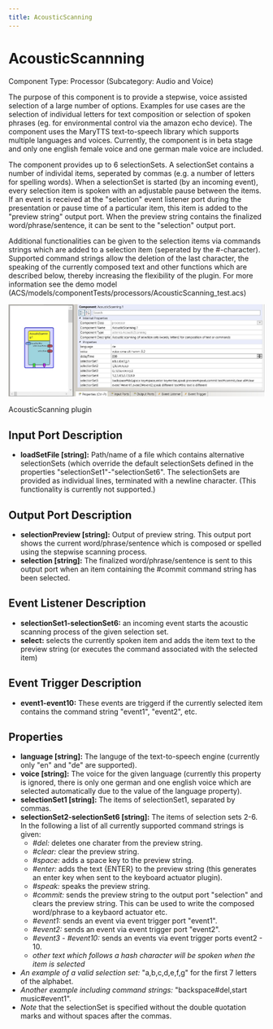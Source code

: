 ```yaml
---
title: AcousticScanning
---
```


# AcousticScannning

Component Type: Processor (Subcategory: Audio and Voice)

The purpose of this component is to provide a stepwise, voice assisted selection of a large number of options. Examples for use cases are the selection of individual letters for text composition or selection of spoken phrases (eg. for environmental control via the amazon echo device). The component uses the MaryTTS text-to-speech library which supports multiple languages and voices. Currently, the component is in beta stage and only one english female voice and one german male voice are included.

The component provides up to 6 selectionSets. A selectionSet contains a number of individal items, seperated by commas (e.g. a number of letters for spelling words). When a selectionSet is started (by an incoming event), every selection item is spoken with an adjustable pause between the items. If an event is received at the "selection" event listener port during the presentation or pause time of a particular item, this item is added to the "preview string" output port. When the preview string contains the finalized word/phrase/sentence, it can be sent to the "selection" output port.

Additional functionalities can be given to the selection items via commands strings which are added to a selection item (seperated by the #-character). Supported command strings allow the deletion of the last character, the speaking of the currently composed text and other functions which are described below, thereby increasing the flexibility of the plugin. For more information see the demo model (ACS/models/componentTests/processors/AcousticScanning\_test.acs)

![Screenshot: AcousticScanning plugin](img/acousticscanning.jpg "Screenshot: AcousticScanning plugin")

AcousticScanning plugin

## Input Port Description

*   **loadSetFile \[string\]:** Path/name of a file which contains alternative selectionSets (which override the default selectionSets defined in the properties "selectionSet1"-"selectionSet6". The selectionSets are provided as individual lines, terminated with a newline character. (This functionality is currently not supported.)

## Output Port Description

*   **selectionPreview \[string\]:** Output of preview string. This output port shows the current word/phrase/sentence which is composed or spelled using the stepwise scanning process.
*   **selection \[string\]:** The finalized word/phrase/sentence is sent to this output port when an item containing the #commit command string has been selected.

## Event Listener Description

*   **selectionSet1-selectionSet6:** an incoming event starts the acoustic scanning process of the given selection set.
*   **select:** selects the currently spoken item and adds the item text to the preview string (or executes the command associated with the selected item)

## Event Trigger Description

*   **event1-event10:** These events are triggerd if the currently selected item contains the command string "event1", "event2", etc.

## Properties

*   **language \[string\]:** The languge of the text-to-speech engine (currently only "en" and "de" are supported).
*   **voice \[string\]:** The voice for the given language (currently this property is ignored, there is only one german and one english voice which are selected automatically due to the value of the language property).
*   **selectionSet1 \[string\]:** The items of selectionSet1, separated by commas.
*   **selectionSet2-selectionSet6 \[string\]:** The items of selection sets 2-6. In the following a list of all currently supported command strings is given:
    *   _#del:_ deletes one charater from the preview string.
    *   _#clear:_ clear the preview string.
    *   _#space:_ adds a space key to the preview string.
    *   _#enter:_ adds the text {ENTER} to the preview string (this generates an enter key when sent to the keyboard actuator plugin).
    *   _#speak:_ speaks the preview string.
    *   _#commit:_ sends the preview string to the output port "selection" and clears the preview string. This can be used to write the composed word/phrase to a keybaord actuator etc.
    *   _#event1:_ sends an event via event trigger port "event1".
    *   _#event2:_ sends an event via event trigger port "event2".
    *   _#event3 - #event10:_ sends an events via event trigger ports event2 - 10.
    *   _other text which follows a hash character will be spoken when the item is selected_
*   _An example of a valid selection set:_ "a,b,c,d,e,f,g" for the first 7 letters of the alphabet.
*   _Another example including command strings:_ "backspace#del,start music#event1".
*   _Note_ that the selectionSet is specified without the double quotation marks and without spaces after the commas.